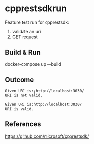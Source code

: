# cpprestsdkrun
Feature test run for cpprestsdk:

1) validate an uri
2) GET request 

## Build & Run
docker-compose up --build 

## Outcome

```sh
Given URI is:¡http://localhost:3030/
URI is not valid.

Given URI is:http://localhost:3030/
URI is valid.

```

## References

https://github.com/microsoft/cpprestsdk/


